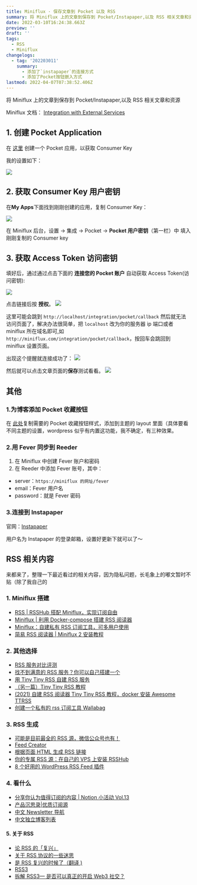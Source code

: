 ```yaml
---
title: Miniflux · 保存文章到 Pocket 以及 RSS
summary: 将 Miniflux 上的文章到保存到 Pocket/Instapaper,以及 RSS 相关文章和资源
date: 2022-03-10T16:24:38.663Z
preview: ''
draft: ''
tags:
  - RSS
  - Miniflux
changelogs:
  - tag: '202203011'
    summary:
      - 添加了`instapaper`的连接方式
      - 添加了Pocket按钮嵌入方式
lastmod: 2022-04-07T07:38:52.406Z
---
```


将 Miniflux 上的文章到保存到 Pocket/Instapaper,以及 RSS 相关文章和资源

Miniflux 文档： [Integration with External Services](https://miniflux.app/docs/services.html)

## 1. 创建 Pocket Application

在 [这里](https://getpocket.com/developer/apps/new) 创建一个 Pocket 应用，以获取 Consumer Key

我的设置如下：

![](https://s2.loli.net/2022/02/24/yfXLehkWrisS9Hb.png)

## 2. 获取 Consumer Key 用户密钥

在**My Apps**下面找到刚刚创建的应用，复制 Consumer Key：

![](https://s2.loli.net/2022/02/24/vO4jyhTfBaHRZ6n.png)

在 Miniflux 后台，设置 → 集成 → Pocket → **Pocket 用户密钥**（第一栏）中 填入刚刚复制的 Consumer key

## 3. 获取 Access Token 访问密钥

填好后，通过通过点击下面的 **连接您的 Pocket 账户** 自动获取 Access Token(访问密钥):

![](https://s2.loli.net/2022/03/10/tzYeCNksmRaBIFj.png)

点击链接后按 **授权**。
![](https://s2.loli.net/2022/03/11/sZOU8tBpjAJW3ol.png)

这里可能会跳到 `http://localhost/integration/pocket/callback` 然后就无法访问页面了，解决办法很简单，把 `localhost` 改为你的服务器 ip 端口或者 miniflux 所在域名即可,如 `http://miniflux.com/integration/pocket/callback`，按回车会跳回到 miniflux 设置页面。

出现这个提醒就连接成功了：
![](https://s2.loli.net/2022/03/11/ktoi3lOGjpQHP9B.png)

然后就可以点击文章页面的**保存**测试看看。
![](https://s2.loli.net/2022/03/11/uCBj6IAWxN149Xo.png)

## 其他

### 1.为博客添加 Pocket 收藏按钮

在 [此处](https://getpocket.com/publisher/button)复制需要的 Pocket 收藏按钮样式，添加到主题的 layout 里面（具体要看不同主题的设置，wordpress 似乎有内置这功能，我不确定，有三种效果。

### 2.用 Fever 同步到 Reeder

1. 在 Miniflux 中创建 Fever 账户和密码
2. 在 Reeder 中添加 Fever 账号，其中：

- server：`https://miniflux 的网址/fever`
- email：Fever 用户名
- password：就是 Fever 密码

### 3.连接到 Instapaper

官网：[Instapaper](https://www.instapaper.com/)

用户名为 Instapaper 的登录邮箱，设置好更新下就可以了～

## RSS 相关内容

来都来了，整理一下最近看过的相关内容，因为隐私问题，长毛象上的嘟文暂时不贴（除了我自己的

### 1. Miniflux 搭建

- [RSS | RSSHub 搭配 Miniflux，实现订阅自由](https://mantyke.icu/2021/rsshub-miniflux/)
- [Miniflux | 利用 Docker-compose 搭建 RSS 阅读器](https://blog.tantalum.life/posts/build-miniflux-in-docker/#%E6%90%AD%E5%BB%BA%E8%BF%87%E7%A8%8B)
- [Miniflux：自建私有 RSS 订阅工具，可多用户使用](https://www.moerats.com/archives/385/comment-page-1)
- [简易 RSS 阅读器 | Miniflux 2 安装教程](https://www.moewah.com/archives/3157.html)

### 2. 其他选择

- [RSS 服务对比评测](https://type.cyhsu.xyz/2018/05/rss-aggregators-review-2018/)
- [找不到满意的 RSS 服务？你可以自己搭建一个](https://sspai.com/post/57498)
- [用 Tiny Tiny RSS 自建 RSS 服务](https://type.cyhsu.xyz/2017/10/use-ttrss-to-build-a-self-hosted-rss-service/)
- [（另一篇）Tiny Tiny RSS 教程](https://sspai.com/post/42787)
- [(2021) 自建 RSS 阅读器 Tiny Tiny RSS 教程，docker 安装 Awesome TTRSS](https://blog.naibabiji.com/tutorial/tiny-tiny-rss.html)
- [创建一个私有的 rss 订阅工具 Wallabag](https://www.vpslala.com/t/762)

### 3. RSS 生成

- [可能是目前最全的 RSS 源，微信公众号也有！](https://mp.weixin.qq.com/s/K00wWvlAJu4KLbxru9-bXQ)
- [Feed Creator](http://createfeed.fivefilters.org/)
- [根据页面 HTML 生成 RSS 链接](https://social.datalabour.com/@nonsense/107824299041894067)
- [你的专属 RSS 源：在自己的 VPS 上安装 RSSHub](https://sspai.com/post/66451)
- [8 个好用的 WordPress RSS Feed 插件](https://www.wpdaxue.com/wordpress-rss-feed-plugins.html)

### 4. 看什么

- [分享你认为值得订阅的内容 | Notion 小活动 Vol.13](https://www.notion.so/cnotion/Notion-Vol-13-89e51bdb621a4e009e7ec60d1cc58c2f#16368490755248a28efa4c229dc56321)
- [产品沉思录|优质订阅源](https://www.notion.so/ca290ef313804bae8584804440548c80?v=4470668a5078437f816b0273ed042ebf)
- [中文 Newsletter 导航](https://www.notion.so/kfang/Newsletter-68ee46c0a4574f659fb8a873ead438c6)
- [中文独立博客列表](https://github.com/timqian/chinese-independent-blogs)

#### 5. 关于 RSS

- [论 RSS 的「复兴」](https://type.cyhsu.xyz/2018/04/on-the-so-called-revival-of-rss/)
- [关于 RSS 协议的一些迷思](https://blog.dylanwu.space/2021/11/30/myth-of-rss.html)
- [是 RSS 复兴的时候了（翻译 )](https://www.fengkx.top/post/translation-of-RSS-revival/)
- [RSS3](https://rss3.io/)
- [拆解 RSS3— 是否可以真正的开启 Web3 社交？](https://mp.weixin.qq.com/s/CYmXvEHSd7idhDHtEe3ehw)
